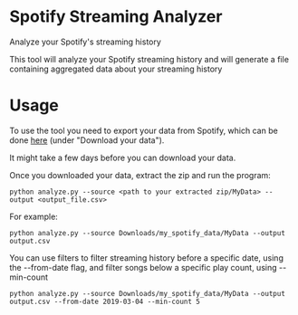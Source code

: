 # Spotify Streaming Analyzer
Analyze your Spotify's streaming history

This tool will analyze your Spotify streaming history and will generate a file containing aggregated data about your streaming history

# Usage
To use the tool you need to export your data from Spotify, which can be done [here](https://www.spotify.com/us/account/privacy/) (under "Download your data").

It might take a few days before you can download your data.

Once you downloaded your data, extract the zip and run the program:
```
python analyze.py --source <path to your extracted zip/MyData> --output <output_file.csv>
```

For example:
```
python analyze.py --source Downloads/my_spotify_data/MyData --output output.csv
```

You can use filters to filter streaming history before a specific date, using the --from-date flag, and filter songs below a specific play count, using --min-count
```
python analyze.py --source Downloads/my_spotify_data/MyData --output output.csv --from-date 2019-03-04 --min-count 5
```
